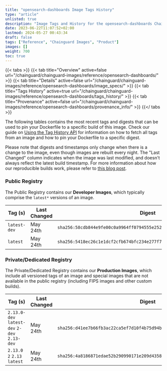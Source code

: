 ```yaml
---
title: "opensearch-dashboards Image Tags History"
type: "article"
unlisted: true
description: "Image Tags and History for the opensearch-dashboards Chainguard Image"
date: 2023-06-22T11:07:52+02:00
lastmod: 2024-05-27 00:43:34
draft: false
tags: ["Reference", "Chainguard Images", "Product"]
images: []
weight: 700
toc: true
---
```


{{< tabs >}}
{{< tab title="Overview" active=false url="/chainguard/chainguard-images/reference/opensearch-dashboards/" >}}
{{< tab title="Details" active=false url="/chainguard/chainguard-images/reference/opensearch-dashboards/image_specs/" >}}
{{< tab title="Tags History" active=true url="/chainguard/chainguard-images/reference/opensearch-dashboards/tags_history/" >}}
{{< tab title="Provenance" active=false url="/chainguard/chainguard-images/reference/opensearch-dashboards/provenance_info/" >}}
{{</ tabs >}}

The following tables contains the most recent tags and digests that can be used to pin your Dockerfile to a specific build of this image. Check our guide on [Using the Tag History API](/chainguard/chainguard-images/using-the-tag-history-api/) for information on how to fetch all tags from an image and how to pin your Dockerfile to a specific digest.

Please note that digests and timestamps only change when there is a change to the image, even though images are rebuilt every night. The "Last Changed" column indicates when the image was last modified, and doesn't always reflect the latest build timestamp. For more information about how our reproducible builds work, please refer to [this blog post](https://www.chainguard.dev/unchained/reproducing-chainguards-reproducible-image-builds).

### Public Registry
The Public Registry contains our **Developer Images**, which typically comprise the `latest*` versions of an image.

| Tag (s)       | Last Changed | Digest                                                                    |
|---------------|--------------|---------------------------------------------------------------------------|
|  `latest-dev` | May 24th     | `sha256:58cdb844e9fe00c0a9964ff0794555e2526896cfdfd80ae1f84a459b27db6bf1` |
|  `latest`     | May 24th     | `sha256:5418ec26c1e1dcf2cfb674bfc234e277f713a06e89001500e13d4e9fcbdc7552` |


### Private/Dedicated Registry
The Private/Dedicated Registry contains our **Production Images**, which include all versioned tags of an image and special images that are not available in the public registry (including FIPS images and other custom builds).

| Tag (s)                                       | Last Changed | Digest                                                                    |
|-----------------------------------------------|--------------|---------------------------------------------------------------------------|
|  `2.13.0-dev` `latest-dev` `2-dev` `2.13-dev` | May 24th     | `sha256:d41ee7b66fb3ac22ca5ef7d10f4b75d94bc708654b45260ed821a5376e0bcbf5` |
|  `2.13.0` `2` `2.13` `latest`                 | May 24th     | `sha256:4a8186871edae52b290990171e209d43585328e83932d24de2404e83fc3717a0` |

